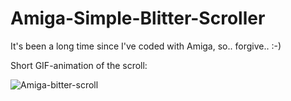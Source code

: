 # Amiga-Simple-Blitter-Scroller

It's been a long time since I've coded with Amiga, so.. forgive.. :-)

Short GIF-animation of the scroll:

![Amiga-bitter-scroll](https://user-images.githubusercontent.com/61118857/117158820-6edd6680-adc8-11eb-9bf6-ecff2dbca0b9.gif)

